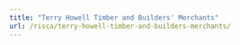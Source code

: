```yaml
---
title: "Terry Howell Timber and Builders' Merchants"
url: /risca/terry-howell-timber-and-builders-merchants/
---
```

